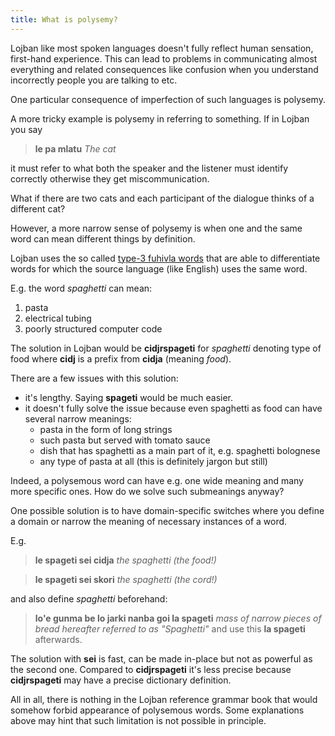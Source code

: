 ```yaml
---
title: What is polysemy?
---
```


Lojban like most spoken languages doesn't fully reflect human sensation, first-hand experience. This can lead to problems in communicating almost everything and related consequences like confusion when you understand incorrectly people you are talking to etc.

One particular consequence of imperfection of such languages is polysemy.

A more tricky example is polysemy in referring to something. If in Lojban you say 

> **le pa mlatu**
> _The cat_

it must refer to what both the speaker and the listener must identify correctly otherwise they get miscommunication. 

What if there are two cats and each participant of the dialogue thinks of a different cat?

However, a more narrow sense of polysemy is when one and the same word can mean different things by definition.

Lojban uses the so called [type-3 fuhivla words](https://la-lojban.github.io/uncll/uncll-1.2.14/xhtml_section_chunks/section-fuhivla.html) that are able to differentiate words for which the source language (like English) uses the same word.

E.g. the word _spaghetti_ can mean:

1. pasta
2. electrical tubing
3. poorly structured computer code

The solution in Lojban would be **cidjrspageti** for _spaghetti_ denoting type of food where **cidj** is a prefix from **cidja** (meaning _food_).

There are a few issues with this solution:
* it's lengthy. Saying **spageti** would be much easier.
* it doesn't fully solve the issue because even spaghetti as food can have several narrow meanings:
	* pasta in the form of long strings
	* such pasta but served with tomato sauce
	* dish that has spaghetti as a main part of it, e.g. spaghetti bolognese
	* any type of pasta at all (this is definitely jargon but still)

Indeed, a polysemous word can have e.g. one wide meaning and many more specific ones. How do we solve such submeanings anyway?

One possible solution is to have domain-specific switches where you define a domain or narrow the meaning of necessary instances of a word.

E.g.

>**le spageti sei cidja**
>_the spaghetti (the food!)_
<!-- -->
>**le spageti sei skori**
>_the spaghetti (the cord!)_

and also define _spaghetti_ beforehand:
> **lo'e gunma be lo jarki nanba goi la spageti**
> _mass of narrow pieces of bread hereafter referred to as "Spaghetti"_
and use this **la spageti** afterwards.

The solution with **sei** is fast, can be made in-place but not as powerful as the second one. Compared to **cidjrspageti** it's less precise because **cidjrspageti** may have a precise dictionary definition.

All in all, there is nothing in the Lojban reference grammar book that would somehow forbid appearance of polysemous words. Some explanations above may hint that such limitation is not possible in principle.

<!-- ## Polysemy, homonymy, vagueness, ambiguity -->